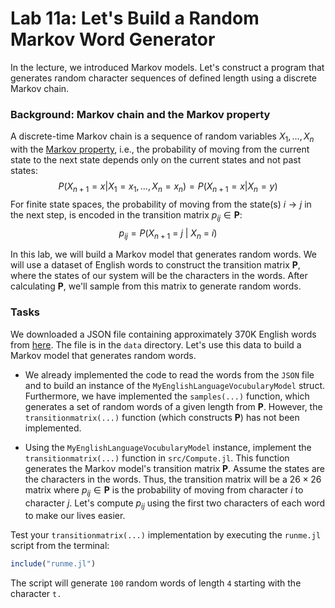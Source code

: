 # Lab 11a: Let's Build a Random Markov Word Generator
In the lecture, we introduced Markov models. Let's construct a program that generates random character sequences of defined length using a discrete Markov chain.

### Background: Markov chain and the Markov property
A discrete-time Markov chain is a sequence of random variables $X_{1},\dotsc, X_{n}$ with 
the [Markov property](https://en.wikipedia.org/wiki/Markov_property), 
i.e., the probability of moving from the current state to the next state depends only on the current states and not past states:
$$
\begin{equation*}
P(X_{n+1} = x | X_{1}=x_{1}, \dots, X_{n}=x_{n}) = P(X_{n+1} = x | X_{n}=y)
\end{equation*}
$$
For finite state spaces, the probability of moving from the state(s) $i\rightarrow{j}$ in the next step, 
is encoded in the transition matrix $p_{ij}\in\mathbf{P}$: 
$$
\begin{equation*}
p_{ij} = P(X_{n+1}~=~j~|~X_{n}~=~i)
\end{equation*}
$$

In this lab, we will build a Markov model that generates random words. We will use a dataset of English words to construct the transition matrix $\mathbf{P}$, where the states of our system will be the characters in the words. After calculating $\mathbf{P}$, we'll sample from this matrix to generate random words.

### Tasks
We downloaded a JSON file containing approximately 370K English words from [here](https://github.com/dwyl/english-words). The file is in the `data` directory. Let's use this data to build a Markov model that generates random words.

* We already implemented the code to read the words from the `JSON` file and to build an instance of the `MyEnglishLanguageVocubularyModel` struct. Furthermore, we have implemented the `samples(...)` function, which generates a set of random words of a given length from $\mathbf{P}$. However, the `transitionmatrix(...)` function (which constructs $\mathbf{P}$) has not been implemented.

* Using the `MyEnglishLanguageVocubularyModel` instance, implement the `transitionmatrix(...)` function in `src/Compute.jl`. This function generates the Markov model's transition matrix $\mathbf{P}$. Assume the states are the characters in the words. Thus, the transition matrix will be a $26\times{26}$ matrix where $p_{ij}\in\mathbf{P}$ is the probability of moving from character $i$ to character $j$. Let's compute $p_{ij}$ using the first two characters of each word to make our lives easier. 

Test your `transitionmatrix(...)` implementation by executing the `runme.jl` script from the terminal:
```julia
include("runme.jl")
```
The script will generate `100` random words of length `4` starting with the character `t.`
